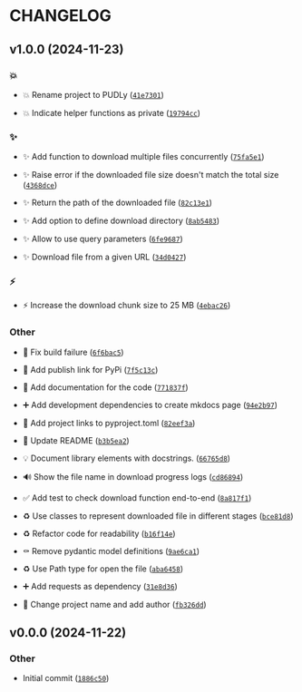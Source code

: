 # CHANGELOG


## v1.0.0 (2024-11-23)

### :boom:

- :boom: Rename project to PUDLy
  ([`41e7301`](https://github.com/8-bit-hunters/pudly/commit/41e73010a01a928930c424dc848e8b2675df1a35))

- :boom: Indicate helper functions as private
  ([`19794cc`](https://github.com/8-bit-hunters/pudly/commit/19794cc089abf960f5db8460d5b6c2bcc38dd6ec))

### :sparkles:

- :sparkles: Add function to download multiple files concurrently
  ([`75fa5e1`](https://github.com/8-bit-hunters/pudly/commit/75fa5e188b58d4b995a1b9c09bd06d9682609904))

- :sparkles: Raise error if the downloaded file size doesn't match the total size
  ([`4368dce`](https://github.com/8-bit-hunters/pudly/commit/4368dcea054e5e387de6ce8921bcf171366319da))

- :sparkles: Return the path of the downloaded file
  ([`82c13e1`](https://github.com/8-bit-hunters/pudly/commit/82c13e167ca583e8977314f284034cadc2a2dc91))

- :sparkles: Add option to define download directory
  ([`8ab5483`](https://github.com/8-bit-hunters/pudly/commit/8ab54835bb93c7299f87a62ad18c62fab1301773))

- :sparkles: Allow to use query parameters
  ([`6fe9687`](https://github.com/8-bit-hunters/pudly/commit/6fe9687947475b4fb7974c0d2040ff46f0ee4cfe))

- :sparkles: Download file from a given URL
  ([`34d0427`](https://github.com/8-bit-hunters/pudly/commit/34d04274c7f9c46f6db9613cd11367b1a3889a8f))

### :zap:

- :zap: Increase the download chunk size to 25 MB
  ([`4ebac26`](https://github.com/8-bit-hunters/pudly/commit/4ebac26187e98303f0bc626168613177f77cdc11))

### Other

- :green_heart: Fix build failure
  ([`6f6bac5`](https://github.com/8-bit-hunters/pudly/commit/6f6bac52d934f441a2fb53e9805eda528ef87838))

- :construction_worker: Add publish link for PyPi
  ([`7f5c13c`](https://github.com/8-bit-hunters/pudly/commit/7f5c13ce54d5ffd7f889c81125cd5d35f2ce7c67))

- :memo: Add documentation for the code
  ([`771837f`](https://github.com/8-bit-hunters/pudly/commit/771837f115bf64a13ca1847b90812d754b03b91c))

- :heavy_plus_sign: Add development dependencies to create mkdocs page
  ([`94e2b97`](https://github.com/8-bit-hunters/pudly/commit/94e2b978bf75ad0c124029666235ff173cc6f23d))

- :wrench: Add project links to pyproject.toml
  ([`82eef3a`](https://github.com/8-bit-hunters/pudly/commit/82eef3a0a7cf44e03169f45d51b8e4f84682f67b))

- :memo: Update README
  ([`b3b5ea2`](https://github.com/8-bit-hunters/pudly/commit/b3b5ea20dd217315c9aec39de716ddc9457c62dc))

- :bulb: Document library elements with docstrings.
  ([`66765d8`](https://github.com/8-bit-hunters/pudly/commit/66765d8a8aa43f5a92edf8c1370d3c60108685f0))

- :loud_sound: Show the file name in download progress logs
  ([`cd86894`](https://github.com/8-bit-hunters/pudly/commit/cd868940f011aa34cc2add14772e5da491dde17b))

- :white_check_mark: Add test to check download function end-to-end
  ([`8a817f1`](https://github.com/8-bit-hunters/pudly/commit/8a817f1b09d68b1e2fe7901bd846e00e5b7cfeb6))

- :recycle: Use classes to represent downloaded file in different stages
  ([`bce81d8`](https://github.com/8-bit-hunters/pudly/commit/bce81d8cd8930fc98d9e4e91cf961a47da34f28b))

- :recycle: Refactor code for readability
  ([`b16f14e`](https://github.com/8-bit-hunters/pudly/commit/b16f14ebbd85f7fcf813f288ffb6b7fdf71b0860))

- :coffin: Remove pydantic model definitions
  ([`9ae6ca1`](https://github.com/8-bit-hunters/pudly/commit/9ae6ca1332f4a9d77afa2ef55491eb829eb33b58))

- :recycle: Use Path type for open the file
  ([`aba6458`](https://github.com/8-bit-hunters/pudly/commit/aba645831932d65b0feab03a14cf1dc11699655b))

- :heavy_plus_sign: Add requests as dependency
  ([`31e8d36`](https://github.com/8-bit-hunters/pudly/commit/31e8d3606f6c120345e1294270a1ab72955b8ce1))

- :wrench: Change project name and add author
  ([`fb326dd`](https://github.com/8-bit-hunters/pudly/commit/fb326dd0ab1937d0e2b477d36f32c99d2ec41f36))


## v0.0.0 (2024-11-22)

### Other

- Initial commit
  ([`1886c50`](https://github.com/8-bit-hunters/pudly/commit/1886c5027a026c71d5fef50ef28cd32d122fd16e))
